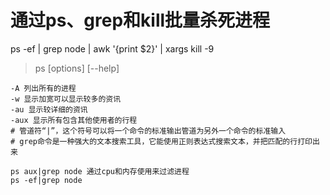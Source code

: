 # 通过ps、grep和kill批量杀死进程


ps -ef | grep node | awk '{print $2}' | xargs kill -9

> ps [options] [--help]

```
-A 列出所有的进程
-w 显示加宽可以显示较多的资讯
-au 显示较详细的资讯
-aux 显示所有包含其他使用者的行程
# 管道符“|”，这个符号可以将一个命令的标准输出管道为另外一个命令的标准输入
# grep命令是一种强大的文本搜索工具，它能使用正则表达式搜索文本，并把匹配的行打印出来
```

```
ps aux|grep node 通过cpu和内存使用来过滤进程
ps -ef|grep node
```

